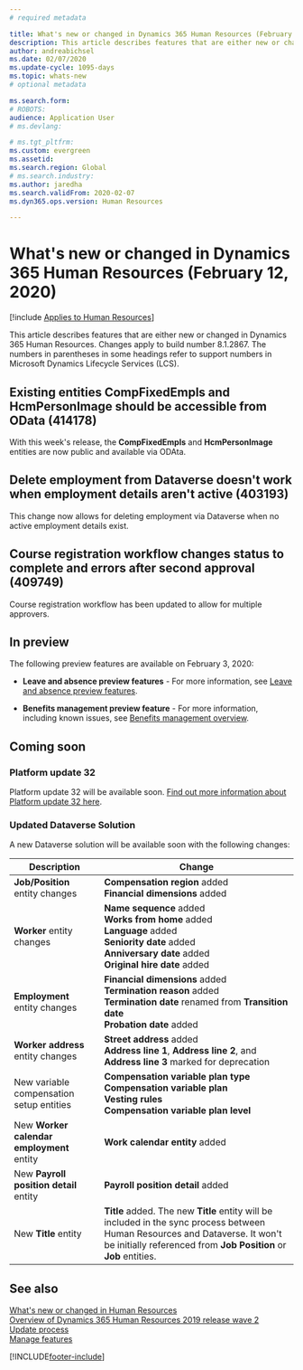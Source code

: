 ```yaml
---
# required metadata

title: What's new or changed in Dynamics 365 Human Resources (February 12, 2020)
description: This article describes features that are either new or changed in Microsoft Dynamics 365 Human Resources for February 12, 2020.
author: andreabichsel
ms.date: 02/07/2020
ms.update-cycle: 1095-days
ms.topic: whats-new
# optional metadata

ms.search.form: 
# ROBOTS: 
audience: Application User
# ms.devlang: 

# ms.tgt_pltfrm: 
ms.custom: evergreen
ms.assetid: 
ms.search.region: Global
# ms.search.industry: 
ms.author: jaredha
ms.search.validFrom: 2020-02-07
ms.dyn365.ops.version: Human Resources

---
```


# What's new or changed in Dynamics 365 Human Resources (February 12, 2020)

[!include [Applies to Human Resources](../includes/applies-to-hr.md)]



This article describes features that are either new or changed in Dynamics 365 Human Resources. Changes apply to build number 8.1.2867. The numbers in parentheses in some headings refer to support numbers in Microsoft Dynamics Lifecycle Services (LCS).

## Existing entities CompFixedEmpls and HcmPersonImage should be accessible from OData (414178)

With this week's release, the **CompFixedEmpls** and **HcmPersonImage** entities are now public and available via ODAta.

## Delete employment from Dataverse doesn't work when employment details aren't active (403193)

This change now allows for deleting employment via Dataverse when no active employment details exist.

## Course registration workflow changes status to complete and errors after second approval (409749)

Course registration workflow has been updated to allow for multiple approvers.

## In preview

The following preview features are available on February 3, 2020:

- **Leave and absence preview features** - For more information, see [Leave and absence preview features](hr-leave-and-absence-overview.md?leave-and-absence-preview-features).

- **Benefits management preview feature** - For more information, including known issues, see [Benefits management overview](hr-benefits-management-overview.md).

## Coming soon

### Platform update 32 

Platform update 32 will be available soon. [Find out more information about Platform update 32 here](../fin-ops-core/dev-itpro/get-started/whats-new-platform-update-32.md).

### Updated Dataverse Solution

A new Dataverse solution will be available soon with the following changes:

| Description | Change |
| ----------------------------------------- | --- |
| **Job/Position** entity changes | **Compensation region** added</br>**Financial dimensions** added |
| **Worker** entity changes | **Name sequence** added</br>**Works from home** added</br>**Language** added</br>**Seniority date** added</br>**Anniversary date** added</br>**Original hire date** added |
| **Employment** entity changes | **Financial dimensions** added</br>**Termination reason** added</br>**Termination date** renamed from **Transition date**</br>**Probation date** added |
| **Worker address** entity changes | **Street address** added</br>**Address line 1**, **Address line 2**, and **Address line 3** marked for deprecation |
| New variable compensation setup entities | **Compensation variable plan type**</br>**Compensation variable plan**</br>**Vesting rules**</br>**Compensation variable plan level** |
| New **Worker calendar employment** entity | **Work calendar entity** added |
| New **Payroll position detail** entity | **Payroll position detail** added |
| New **Title** entity | **Title** added. The new **Title** entity will be included in the sync process between Human Resources and Dataverse. It won't be initially referenced from **Job Position** or **Job** entities. |

## See also

[What's new or changed in Human Resources](hr-admin-whats-new.md)</br>
[Overview of Dynamics 365 Human Resources 2019 release wave 2](/dynamics365-release-plan/2019wave2/dynamics365-human-resources/)</br>
[Update process](hr-admin-setup-update-process.md)</br>
[Manage features](hr-admin-manage-features.md)

[!INCLUDE[footer-include](../includes/footer-banner.md)]
